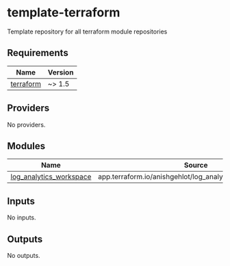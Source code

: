 # template-terraform
Template repository for all terraform module repositories

<!-- BEGIN_TF_DOCS -->
## Requirements

| Name | Version |
|------|---------|
| <a name="requirement_terraform"></a> [terraform](#requirement\_terraform) | ~> 1.5 |
## Providers

No providers.
## Modules

| Name | Source | Version |
|------|--------|---------|
| <a name="module_log_analytics_workspace"></a> [log\_analytics\_workspace](#module\_log\_analytics\_workspace) | app.terraform.io/anishgehlot/log_analytics_workspace/azure | 1.0.0 |
## Inputs

No inputs.  
## Outputs

No outputs.
<!-- END_TF_DOCS -->
